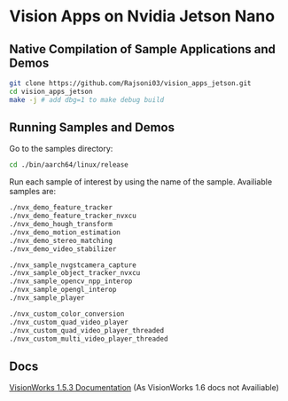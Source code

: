 # Vision Apps on Nvidia Jetson Nano

## Native Compilation of Sample Applications and Demos
```bash
git clone https://github.com/Rajsoni03/vision_apps_jetson.git
cd vision_apps_jetson
make -j # add dbg=1 to make debug build
```

## Running Samples and Demos

Go to the samples directory:
```bash
cd ./bin/aarch64/linux/release
```

Run each sample of interest by using the name of the sample. 
Availiable samples are:
```bash
./nvx_demo_feature_tracker
./nvx_demo_feature_tracker_nvxcu
./nvx_demo_hough_transform
./nvx_demo_motion_estimation
./nvx_demo_stereo_matching
./nvx_demo_video_stabilizer

./nvx_sample_nvgstcamera_capture
./nvx_sample_object_tracker_nvxcu
./nvx_sample_opencv_npp_interop
./nvx_sample_opengl_interop
./nvx_sample_player

./nvx_custom_color_conversion
./nvx_custom_quad_video_player
./nvx_custom_quad_video_player_threaded 
./nvx_custom_multi_video_player_threaded
```

## Docs

[VisionWorks 1.5.3 Documentation](https://developer.nvidia.com/embedded/dlc/visionworks-1-5-3-documentation-for-l4t-24-1) (As VisionWorks 1.6 docs not Availiable)